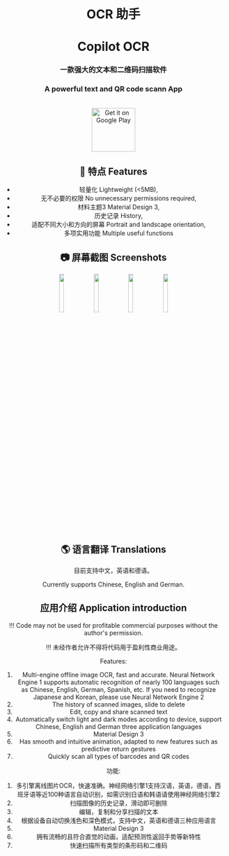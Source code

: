 <div align="center">

# OCR 助手 
# Copilot OCR

### 一款强大的文本和二维码扫描软件 
### A powerful text and QR code scann App

<br>

<a href="https://play.google.com/store/apps/details?id=com.yangdai.simpleocr">
      <img alt="Get it on Google Play" src="https://play.google.com/intl/en_us/badges/static/images/badges/en_badge_web_generic.png" height="100">
</a>

<br>

<div align="left"></div>

## 📖 特点 Features

* 轻量化 Lightweight (<5MB),
* 无不必要的权限 No unnecessary permissions required,
* 材料主题3 Material Design 3,
* 历史记录 History,
* 适配不同大小和方向的屏幕 Portrait and landscape orientation,
* 多项实用功能 Multiple useful functions

## 📷 屏幕截图 Screenshots
<img src="https://github.com/YangDai-Github/CopilotOCR-Android/assets/107718193/b539a888-51be-4249-95ee-b0bf7c42e821" width="15%"/>
<img src="https://github.com/YangDai-Github/CopilotOCR-Android/assets/107718193/85016026-b8d6-4854-ba44-202553d5b0d2" width="15%"/>
<img src="https://github.com/YangDai-Github/CopilotOCR-Android/assets/107718193/40406aff-127a-4c40-8377-43cd7c9772c3" width="15%"/>
<img src="https://github.com/YangDai-Github/CopilotOCR-Android/assets/107718193/69d297f4-2bc6-476f-8bcb-0398502cb177" width="15%"/>

## 🌎 语言翻译 Translations

目前支持中文，英语和德语。

Currently supports Chinese, English and German.

## 应用介绍 Application introduction

!!! Code may not be used for profitable commercial purposes without the author's permission.

!!! 未经作者允许不得将代码用于盈利性商业用途。

Features:
1) Multi-engine offline image OCR, fast and accurate. Neural Network Engine 1 supports automatic recognition of nearly 100 languages such as Chinese, English, German, Spanish, etc. If you need to recognize Japanese and Korean, please use Neural Network Engine 2
2) The history of scanned images, slide to delete
3) Edit, copy and share scanned text
4) Automatically switch light and dark modes according to device, support Chinese, English and German three application languages
5) Material Design 3
6) Has smooth and intuitive animation, adapted to new features such as predictive return gestures
7) Quickly scan all types of barcodes and QR codes

功能:
1) 多引擎离线图片OCR，快速准确。神经网络引擎1支持汉语，英语，德语，西班牙语等近100种语言自动识别，如需识别日语和韩语请使用神经网络引擎2
2) 扫描图像的历史记录，滑动即可删除
3) 编辑，复制和分享扫描的文本
4) 根据设备自动切换浅色和深色模式，支持中文，英语和德语三种应用语言
5) Material Design 3
6) 拥有流畅的且符合直觉的动画，适配预测性返回手势等新特性
7) 快速扫描所有类型的条形码和二维码

